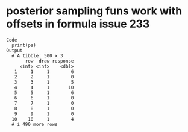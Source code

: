 # posterior sampling funs work with offsets in formula issue 233

    Code
      print(ps)
    Output
      # A tibble: 500 x 3
           row  draw response
         <int> <int>    <dbl>
       1     1     1        6
       2     2     1        0
       3     3     1        5
       4     4     1       10
       5     5     1        6
       6     6     1        0
       7     7     1        0
       8     8     1        0
       9     9     1        0
      10    10     1        4
      # i 490 more rows

